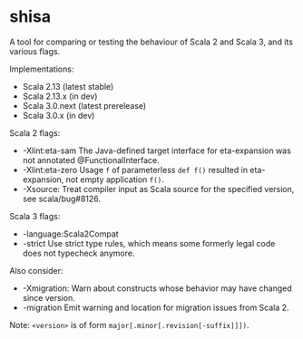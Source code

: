 # shisa

A tool for comparing or testing the behaviour of Scala 2 and Scala 3, and its various flags.

Implementations:
* Scala 2.13     (latest stable)
* Scala 2.13.x   (in dev)
* Scala 3.0.next (latest prerelease)
* Scala 3.0.x    (in dev)

Scala 2 flags:

* -Xlint:eta-sam         The Java-defined target interface for eta-expansion was not annotated @FunctionalInterface.
* -Xlint:eta-zero        Usage `f` of parameterless `def f()` resulted in eta-expansion, not empty application `f()`.
* -Xsource:<version>     Treat compiler input as Scala source for the specified version, see scala/bug#8126.

Scala 3 flags:

* -language:Scala2Compat
* -strict                Use strict type rules, which means some formerly legal code does not typecheck anymore.

Also consider:
* -Xmigration:<version>  Warn about constructs whose behavior may have changed since version.
* -migration             Emit warning and location for migration issues from Scala 2.

Note: `<version>` is of form `major[.minor[.revision[-suffix]]])`.
